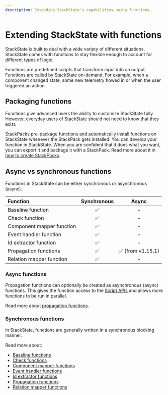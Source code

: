 ```yaml
---
description: Extending StackState's capabilities using functions.
---
```


# Extending StackState with functions

StackState is built to deal with a wide variety of different situations. StackState comes with functions to stay flexible enough to account for different types of logic.

Functions are predefined scripts that transform input into an output. Functions are called by StackState on-demand. For example, when a component changed state, some new telemetry flowed in or when the user triggered an action.

## Packaging functions

Functions give advanced users the ability to customize StackState fully. However, everyday users of StackState should not need to know that they exist.

StackPacks pre-package functions and automatically install functions on StackState whenever the StackPack gets installed. You can develop your function in StackState. When you are confident that it does what you want, you can export it and package it with a StackPack. Read more about it in [how to create StackPacks](/stackpacks/about-stackpacks.md).

## Async vs synchronous functions

Functions in StackState can be either synchronous or asynchronous (async).

| Function | Synchronous | Async |
|:---|:---:|:---:|
| Baseline function | ✅ | - |
| Check function | ✅ | - |
| Component mapper function | ✅ | - |
| Event handler function | ✅ | - |
| Id extractor function | ✅ | - |
| Propagation functions | ✅| ✅ \(from v1.15.1\) |
| Relation mapper function | ✅ | - |


### Async functions

Propagation functions can optionally be created as asynchronous (async) functions. This gives the function access to the [Script APIs](/develop/reference/scripting/) and allows more functions to be run in parallel.

Read more about [propagation functions](/configure/topology/propagation.md#custom-propagation-functions).

### Synchronous functions

In StackState, functions are generally written in a synchronous blocking manner.

Read more about:

- [Baseline functions](/use/baselining.md#baseline-functions)
- [Check functions](/configure/telemetry/checks_and_streams.md#check-functions)
- [Component mapper functions](/use/introduction-to-stackstate/mapping_functions.md)
- [Event handler functions](/use/alerting.md#alerting-using-event-handlers)
- [Id extractor functions](/use/introduction-to-stackstate/id_extraction.md)
- [Propagation functions](/configure/topology/propagation.md#custom-propagation-functions)
- [Relation mapper functions](/use/introduction-to-stackstate/mapping_functions.md)
